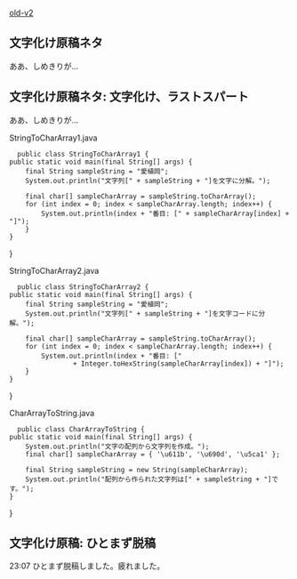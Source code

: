 [old-v2](ig070608-orig.html)

## 文字化け原稿ネタ

ああ、しめきりが…






## 文字化け原稿ネタ: 文字化け、ラストスパート


ああ、しめきりが…

StringToCharArray1.java

      public class StringToCharArray1 {
    public static void main(final String[] args) {
        final String sampleString = "愛植岡";
        System.out.println("文字列[" + sampleString + "]を文字に分解。");

        final char[] sampleCharArray = sampleString.toCharArray();
        for (int index = 0; index < sampleCharArray.length; index++) {
            System.out.println(index + "番目: [" + sampleCharArray[index] + "]");
        }
    }
}
      


StringToCharArray2.java

      public class StringToCharArray2 {
    public static void main(final String[] args) {
        final String sampleString = "愛植岡";
        System.out.println("文字列[" + sampleString + "]を文字コードに分解。");

        final char[] sampleCharArray = sampleString.toCharArray();
        for (int index = 0; index < sampleCharArray.length; index++) {
            System.out.println(index + "番目: ["
                    + Integer.toHexString(sampleCharArray[index]) + "]");
        }
    }
}
      


CharArrayToString.java

      public class CharArrayToString {
    public static void main(final String[] args) {
        System.out.println("文字の配列から文字列を作成。");
        final char[] sampleCharArray = { '\u611b', '\u690d', '\u5ca1' };

        final String sampleString = new String(sampleCharArray);
        System.out.println("配列から作られた文字列は[" + sampleString + "]です。");
    }
}
      


## 文字化け原稿: ひとまず脱稿


23:07 ひとまず脱稿しました。疲れました。